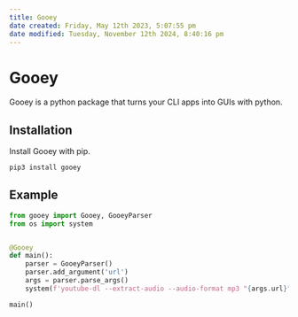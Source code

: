 ```yaml
---
title: Gooey
date created: Friday, May 12th 2023, 5:07:55 pm
date modified: Tuesday, November 12th 2024, 8:40:16 pm
---
```


# Gooey

Gooey is a python package that turns your CLI apps into GUIs with
python.

## Installation

Install Gooey with pip.

```sh
pip3 install gooey
```

## Example

```python
from gooey import Gooey, GooeyParser
from os import system


@Gooey
def main():
    parser = GooeyParser()
    parser.add_argument('url')
    args = parser.parse_args()
    system(f'youtube-dl --extract-audio --audio-format mp3 "{args.url}"')

main()
```
